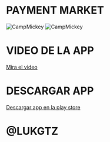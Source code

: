 # PAYMENT MARKET
![CampMickey](https://res.cloudinary.com/dkqlc9iga/image/upload/v1710858052/apps/g7f4zomthu2eo9x5tfxc.jpg)
![CampMickey](https://res.cloudinary.com/dkqlc9iga/image/upload/v1710858052/apps/w5lzm7ve436e0zjoi5ek.jpg)
# VIDEO DE LA APP
[Mira el video](https://www.canva.com/design/DAF_lVW7sAY/87IwM59N1AENoTu40SF-Yw/watch?utm_content=DAF_lVW7sAY&utm_campaign=designshare&utm_medium=link&utm_source=editor)
# DESCARGAR APP
[Descargar app en la play store](https://play.google.com/store/apps/details?id=com.autoditac.subtivios)
# @LUKGTZ
